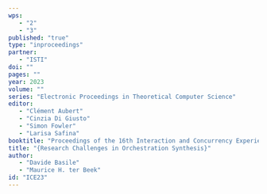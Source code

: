 ```yaml
---
wps: 
   - "2"
   - "3"
published: "true"
type: "inproceedings"
partner: 
   - "ISTI"
doi: ""
pages: ""
year: 2023
volume: ""
series: "Electronic Proceedings in Theoretical Computer Science"
editor: 
   - "Clément Aubert"
   - "Cinzia Di Giusto"
   - "Simon Fowler"
   - "Larisa Safina"
booktitle: "Proceedings of the 16th Interaction and Concurrency Experience (ICE'23)"
title: "{Research Challenges in Orchestration Synthesis}"
author: 
   - "Davide Basile"
   - "Maurice H. ter Beek"
id: "ICE23"
---
```

